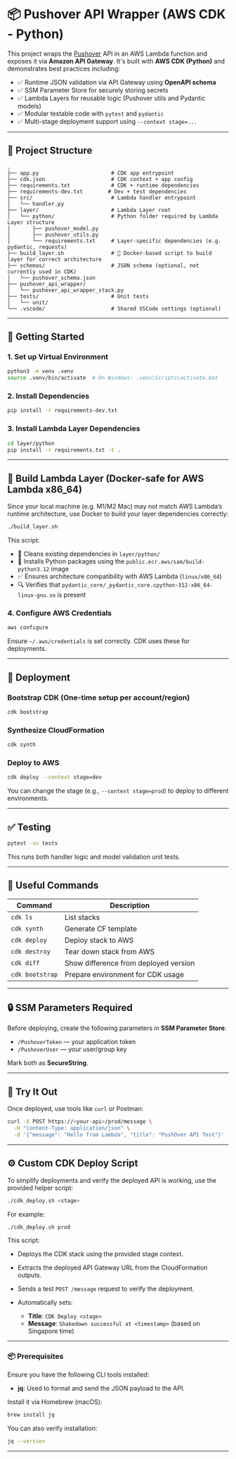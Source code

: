 # 📦 Pushover API Wrapper (AWS CDK - Python)

This project wraps the [Pushover](https://pushover.net/) API in an AWS Lambda function and exposes it via **Amazon API Gateway**. It's built with **AWS CDK (Python)** and demonstrates best practices including:

* ✅ Runtime JSON validation via API Gateway using **OpenAPI schema**
* ✅ SSM Parameter Store for securely storing secrets
* ✅ Lambda Layers for reusable logic (Pushover utils and Pydantic models)
* ✅ Modular testable code with `pytest` and `pydantic`
* ✅ Multi-stage deployment support using `--context stage=...`

---

## 🧰 Project Structure

```
.
├── app.py                       # CDK app entrypoint
├── cdk.json                     # CDK context + app config
├── requirements.txt             # CDK + runtime dependencies
├── requirements-dev.txt        # Dev + test dependencies
├── src/                         # Lambda handler entrypoint
│   └── handler.py
├── layer/                       # Lambda Layer root
│   └── python/                  # Python folder required by Lambda Layer structure
│       ├── pushover_model.py
│       ├── pushover_utils.py
│       └── requirements.txt     # Layer-specific dependencies (e.g. pydantic, requests)
├── build_layer.sh               # 🐳 Docker-based script to build layer for correct architecture
├── schemas/                     # JSON schema (optional, not currently used in CDK)
│   └── pushover_schema.json
├── pushover_api_wrapper/       
│   └── pushover_api_wrapper_stack.py
├── tests/                       # Unit tests
│   └── unit/
└── .vscode/                     # Shared VSCode settings (optional)
```

---

## 🐍 Getting Started

### 1. Set up Virtual Environment

```bash
python3 -m venv .venv
source .venv/bin/activate  # On Windows: .venv\Scripts\activate.bat
```

### 2. Install Dependencies

```bash
pip install -r requirements-dev.txt
```

### 3. Install Lambda Layer Dependencies

```bash
cd layer/python
pip install -r requirements.txt -t .
````

---

## 🧱 Build Lambda Layer (Docker-safe for AWS Lambda x86\_64)

Since your local machine (e.g. M1/M2 Mac) may not match AWS Lambda’s runtime architecture, use Docker to build your layer dependencies correctly:

```bash
./build_layer.sh
```

This script:

* 🧹 Cleans existing dependencies in `layer/python/`
* 🐳 Installs Python packages using the `public.ecr.aws/sam/build-python3.12` image
* ✅ Ensures architecture compatibility with AWS Lambda (`linux/x86_64`)
* 🔍 Verifies that `pydantic_core/_pydantic_core.cpython-312-x86_64-linux-gnu.so` is present

### 4. Configure AWS Credentials

```bash
aws configure
```

Ensure `~/.aws/credentials` is set correctly. CDK uses these for deployments.

---

## 🚀 Deployment

### Bootstrap CDK (One-time setup per account/region)

```bash
cdk bootstrap
```

### Synthesize CloudFormation

```bash
cdk synth
```

### Deploy to AWS

```bash
cdk deploy --context stage=dev
```

You can change the stage (e.g., `--context stage=prod`) to deploy to different environments.

---

## ✅ Testing

```bash
pytest -vv tests
```

This runs both handler logic and model validation unit tests.

---

## 📘 Useful Commands

| Command         | Description                           |
| --------------- | ------------------------------------- |
| `cdk ls`        | List stacks                           |
| `cdk synth`     | Generate CF template                  |
| `cdk deploy`    | Deploy stack to AWS                   |
| `cdk destroy`   | Tear down stack from AWS              |
| `cdk diff`      | Show difference from deployed version |
| `cdk bootstrap` | Prepare environment for CDK usage     |

---

## 🔒 SSM Parameters Required

Before deploying, create the following parameters in **SSM Parameter Store**:

* `/PushoverToken` — your application token
* `/PushoverUser` — your user/group key

Mark both as **SecureString**.

---

## 🧪 Try It Out

Once deployed, use tools like `curl` or Postman:

```bash
curl -X POST https://<your-api>/prod/message \
  -H "Content-Type: application/json" \
  -d '{"message": "Hello from Lambda", "title": "PushOver API Test"}'
```

---



## ⚙️ Custom CDK Deploy Script

To simplify deployments and verify the deployed API is working, use the provided helper script:

```bash
./cdk_deploy.sh <stage>
```

For example:

```bash
./cdk_deploy.sh prod
```

This script:

* Deploys the CDK stack using the provided stage context.
* Extracts the deployed API Gateway URL from the CloudFormation outputs.
* Sends a test `POST /message` request to verify the deployment.
* Automatically sets:

  * **Title**: `CDK Deploy <stage>`
  * **Message**: `Shakedown successful at <timestamp>` (based on Singapore time)

---

### 📦 Prerequisites

Ensure you have the following CLI tools installed:

* **jq**: Used to format and send the JSON payload to the API.

Install it via Homebrew (macOS):

```bash
brew install jq
```

You can also verify installation:

```bash
jq --version
```

---

